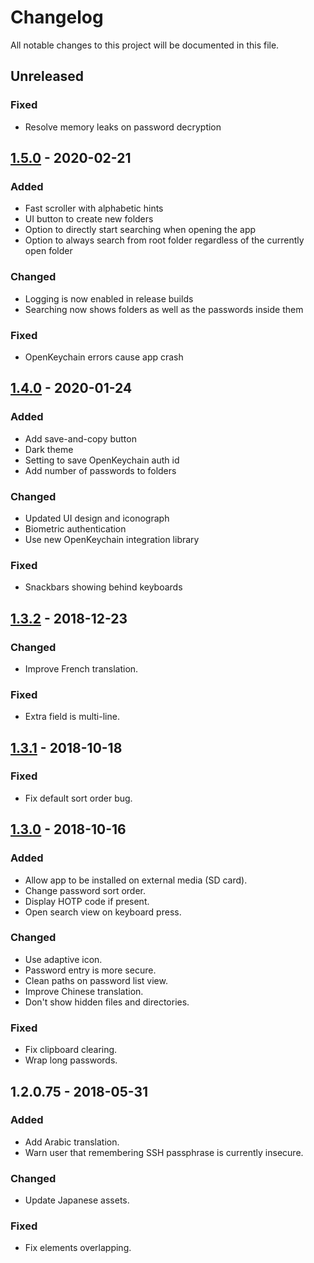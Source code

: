 # Changelog
All notable changes to this project will be documented in this file.

## Unreleased

### Fixed
- Resolve memory leaks on password decryption

## [1.5.0] - 2020-02-21

### Added
- Fast scroller with alphabetic hints
- UI button to create new folders
- Option to directly start searching when opening the app
- Option to always search from root folder regardless of the currently open folder

### Changed
- Logging is now enabled in release builds
- Searching now shows folders as well as the passwords inside them

### Fixed
- OpenKeychain errors cause app crash

## [1.4.0] - 2020-01-24

### Added
- Add save-and-copy button
- Dark theme
- Setting to save OpenKeychain auth id
- Add number of passwords to folders

### Changed
- Updated UI design and iconograph
- Biometric authentication
- Use new OpenKeychain integration library

### Fixed
- Snackbars showing behind keyboards

## [1.3.2] - 2018-12-23

### Changed
- Improve French translation.

### Fixed
- Extra field is multi-line.

## [1.3.1] - 2018-10-18

### Fixed
- Fix default sort order bug.

## [1.3.0] - 2018-10-16

### Added
- Allow app to be installed on external media (SD card).
- Change password sort order.
- Display HOTP code if present.
- Open search view on keyboard press.

### Changed
- Use adaptive icon.
- Password entry is more secure.
- Clean paths on password list view.
- Improve Chinese translation.
- Don't show hidden files and directories.

### Fixed
- Fix clipboard clearing.
- Wrap long passwords.

## 1.2.0.75 - 2018-05-31

### Added
- Add Arabic translation.
- Warn user that remembering SSH passphrase is currently insecure.

### Changed
- Update Japanese assets.

### Fixed
- Fix elements overlapping.


[Unreleased]: https://github.com/zeapo/android-password-store/compare/v1.5.0...HEAD
[1.5.0]: https://github.com/zeapo/android-password-store/compare/v1.4.0...v1.5.0
[1.4.0]: https://github.com/zeapo/android-password-store/compare/v1.3.0...v1.4.0
[1.3.2]: https://github.com/zeapo/android-password-store/compare/v1.3.1...v1.3.2
[1.3.1]: https://github.com/zeapo/android-password-store/compare/v1.3.0...v1.3.1
[1.3.0]: https://github.com/zeapo/android-password-store/compare/v1.2.0.75...v1.3.0
